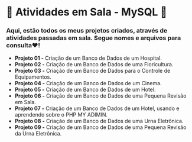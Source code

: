 <h1>🌷 Atividades em Sala - MySQL 🌷</h1>
<h3>Aqui, estão todos os meus projetos criados, através de atividades passadas em sala. Segue nomes e arquivos para consulta❤!</h3>
<ul>
  <li><b>Projeto 01 -</b> Criação de um Banco de Dados de um Hospital.</li>
  <li><b>Projeto 02 -</b> Criação de um Banco de Dados de uma Floricultura.</li>
  <li><b>Projeto 03 -</b> Criação de um Banco de Dados para o Controle de Equipamentos.</li>
  <li><b>Projeto 04 -</b> Criação de um Banco de Dados de um Cinema.</li>
  <li><b>Projeto 05 -</b> Criação de um Banco de Dados de um Hotel.</li>
  <li><b>Projeto 06 -</b> Criação de um Banco de Dados de uma Pequena Revisão em Sala.</li>
  <li><b>Projeto 07 -</b> Criação de um Banco de Dados de um Hotel, usando e aprendendo sobre o PHP MY ADIMIN.</li>
  <li><b>Projeto 08 -</b> Criação de um Banco de Dados de uma Urna Eletrônica.</li>
  <li><b>Projeto 09 -</b> Criação de um Banco de Dados de uma Pequena Revisão da Urna Eletrônica.</li>
</ul>
